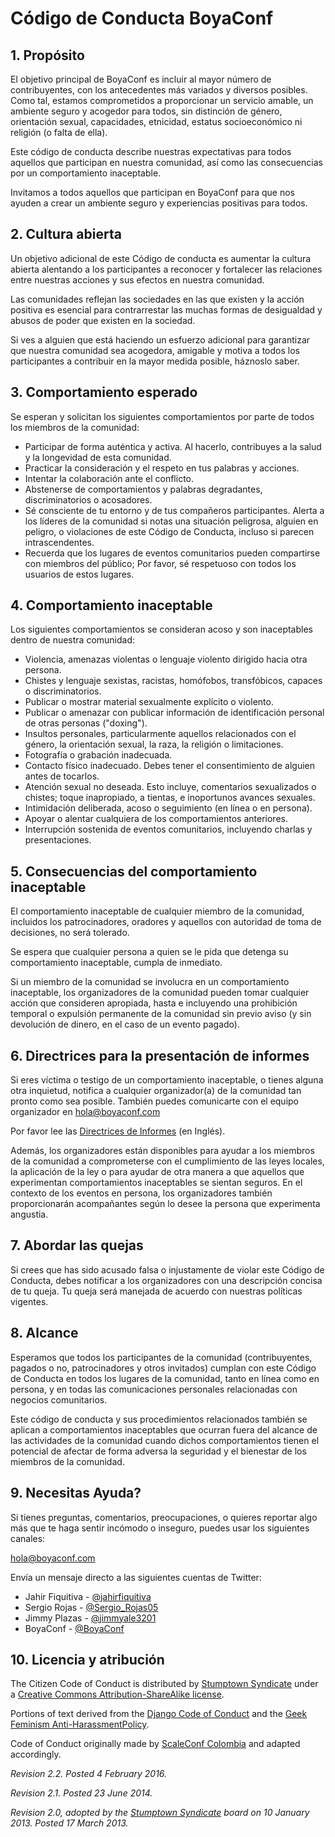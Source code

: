 # Código de Conducta BoyaConf


## 1. Propósito

El objetivo principal de BoyaConf es incluir al mayor número de contribuyentes, con los
antecedentes más variados y diversos posibles. Como tal, estamos comprometidos a proporcionar un servicio amable,
un ambiente seguro y acogedor para todos, sin distinción de género, orientación sexual, capacidades,
etnicidad, estatus socioeconómico ni religión (o falta de ella).

Este código de conducta describe nuestras expectativas para todos aquellos que participan en nuestra comunidad,
así como las consecuencias por un comportamiento inaceptable.

Invitamos a todos aquellos que participan en BoyaConf para que nos ayuden a crear un ambiente seguro y experiencias positivas para todos.


## 2. Cultura abierta

Un objetivo adicional de este Código de conducta es aumentar la cultura abierta alentando
a los participantes a reconocer y fortalecer las relaciones entre nuestras acciones y sus efectos en
nuestra comunidad.

Las comunidades reflejan las sociedades en las que existen y la acción positiva es esencial para 
contrarrestar las muchas formas de desigualdad y abusos de poder que existen en la sociedad.

Si ves a alguien que está haciendo un esfuerzo adicional para garantizar que nuestra comunidad sea 
acogedora, amigable y motiva a todos los participantes a contribuir en la mayor medida posible, háznoslo saber.


## 3. Comportamiento esperado

Se esperan y solicitan los siguientes comportamientos por parte de todos los miembros de la comunidad:

* Participar de forma auténtica y activa. Al hacerlo, contribuyes a la salud y la longevidad de esta comunidad.
* Practicar la consideración y el respeto en tus palabras y acciones.
* Intentar la colaboración ante el conflicto.
* Abstenerse de comportamientos y palabras degradantes, discriminatorios o acosadores.
* Sé consciente de tu entorno y de tus compañeros participantes. Alerta a los líderes de la comunidad si
notas una situación peligrosa, alguien en peligro, o violaciones de este Código de Conducta, incluso
si parecen intrascendentes.
* Recuerda que los lugares de eventos comunitarios pueden compartirse con miembros del público; Por favor, 
sé respetuoso con todos los usuarios de estos lugares.


## 4. Comportamiento inaceptable

Los siguientes comportamientos se consideran acoso y son inaceptables dentro de nuestra comunidad:

  * Violencia, amenazas violentas o lenguaje violento dirigido hacia otra persona.
  * Chistes y lenguaje sexistas, racistas, homófobos, transfóbicos, capaces o discriminatorios.
  * Publicar o mostrar material sexualmente explícito o violento.
  * Publicar o amenazar con publicar información de identificación personal de otras personas ("doxing").
  * Insultos personales, particularmente aquellos relacionados con el género, la orientación sexual, la raza, la religión o limitaciones.
  * Fotografía o grabación inadecuada.
  * Contacto físico inadecuado. Debes tener el consentimiento de alguien antes de tocarlos.
  * Atención sexual no deseada. Esto incluye, comentarios sexualizados o chistes; toque inapropiado, a tientas, e inoportunos avances sexuales.
  * Intimidación deliberada, acoso o seguimiento (en línea o en persona).
  * Apoyar o alentar cualquiera de los comportamientos anteriores.
  * Interrupción sostenida de eventos comunitarios, incluyendo charlas y presentaciones.


## 5. Consecuencias del comportamiento inaceptable

El comportamiento inaceptable de cualquier miembro de la comunidad, incluidos los patrocinadores, oradores y aquellos con
autoridad de toma de decisiones, no será tolerado.

Se espera que cualquier persona a quien se le pida que detenga su comportamiento inaceptable, cumpla de inmediato.

Si un miembro de la comunidad se involucra en un comportamiento inaceptable, los organizadores de la comunidad pueden tomar cualquier acción
que consideren apropiada, hasta e incluyendo una prohibición temporal o expulsión permanente de la comunidad sin previo aviso (y sin devolución de dinero, en el caso de un evento pagado).


## 6. Directrices para la presentación de informes

Si eres víctima o testigo de un comportamiento inaceptable, o tienes alguna otra inquietud, notifica a
cualquier organizador(a) de la comunidad tan pronto como sea posible. También puedes comunicarte con el equipo organizador en
[hola@boyaconf.com](mailto://hola@boyaconf.com)

Por favor lee las
[Directrices de Informes](https://github.com/BoyaConf/code-of-conduct/blob/master/reporting-template.md) (en Inglés).

Además, los organizadores están disponibles para ayudar a los miembros de la comunidad a comprometerse con el cumplimiento de las leyes locales,
la aplicación de la ley o para ayudar de otra manera a que aquellos que experimentan comportamientos inaceptables se sientan seguros. En el contexto
de los eventos en persona, los organizadores también proporcionarán acompañantes según lo desee la persona que experimenta
angustia.


## 7. Abordar las quejas

Si crees que has sido acusado falsa o injustamente de violar este Código de Conducta, debes
notificar a los organizadores con una descripción concisa de tu queja. Tu queja será manejada
de acuerdo con nuestras políticas vigentes.


## 8. Alcance

Esperamos que todos los participantes de la comunidad (contribuyentes, pagados o no, patrocinadores y otros invitados)
cumplan con este Código de Conducta en todos los lugares de la comunidad, tanto en línea como en persona, y en todas
las comunicaciones personales relacionadas con negocios comunitarios.

Este código de conducta y sus procedimientos relacionados también se aplican a comportamientos inaceptables
que ocurran fuera del alcance de las actividades de la comunidad cuando dichos comportamientos tienen
el potencial de afectar de forma adversa la seguridad y el bienestar de los miembros de la comunidad.


## 9. Necesitas Ayuda?

Si tienes preguntas, comentarios, preocupaciones, o quieres reportar algo más que te haga sentir
incómodo o inseguro, puedes usar los siguientes canales:

[hola@boyaconf.com](mailto://hola@boyaconf.com)

Envía un mensaje directo a las siguientes cuentas de Twitter:
* Jahir Fiquitiva - [@jahirfiquitiva](https://twitter.com/jahirfiquitiva)
* Sergio Rojas - [@Sergio_Rojas05](https://twitter.com/Sergio_Rojas05)
* Jimmy Plazas - [@jimmyale3201](https://twitter.com/jimmyale3201)
* BoyaConf - [@BoyaConf](https://twitter.com/BoyaConf)


## 10. Licencia y atribución

The Citizen Code of Conduct is distributed by [Stumptown Syndicate](http://stumptownsyndicate.org)
under a [Creative Commons Attribution-ShareAlike license](http://creativecommons.org/licenses/by-sa/3.0/).

Portions of text derived from the [Django Code of Conduct](https://www.djangoproject.com/conduct/)
and the [Geek Feminism Anti-HarassmentPolicy](http://geekfeminism.wikia.com/wiki/Conference_anti-harassment/Policy).

Code of Conduct originally made by [ScaleConf Colombia](https://github.com/ScaleConfCo/code-of-conduct) and adapted accordingly.


_Revision 2.2. Posted 4 February 2016._

_Revision 2.1. Posted 23 June 2014._

_Revision 2.0, adopted by the [Stumptown Syndicate](http://stumptownsyndicate.org) board on 10
January 2013. Posted 17 March 2013._

